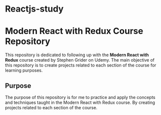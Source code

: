 # Reactjs-study

# Modern React with Redux Course Repository

This repository is dedicated to following up with the **Modern React with Redux** course created by Stephen Grider on Udemy. The main objective of this repository is to create projects related to each section of the course for learning purposes.

## Purpose

The purpose of this repository is for me to practice and apply the concepts and techniques taught in the Modern React with Redux course. By creating projects related to each section of the course.
